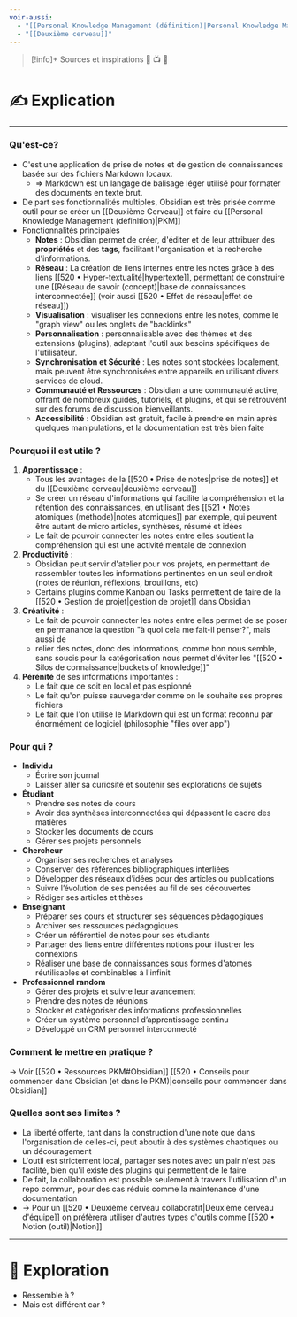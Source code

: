 ```yaml
---
voir-aussi:
  - "[[Personal Knowledge Management (définition)|Personal Knowledge Management]]"
  - "[[Deuxième cerveau]]"
---
```

> [!info]+ Sources et inspirations
> 🔗 📺 📖

# ✍️ Explication
---

### Qu'est-ce?
- C'est une application de prise de notes et de gestion de connaissances basée sur des fichiers Markdown locaux.
	- => Markdown est un langage de balisage léger utilisé pour formater des documents en texte brut.
- De part ses fonctionnalités multiples, Obsidian est très prisée comme outil pour se créer un [[Deuxième Cerveau]] et faire du [[Personal Knowledge Management (définition)|PKM]]
- Fonctionnalités principales
	- **Notes** : Obsidian permet de créer, d'éditer et de leur attribuer des **propriétés** et des **tags**, facilitant l'organisation et la recherche d'informations.
	- **Réseau** : La création de liens internes entre les notes grâce à des liens [[520 • Hyper-textualité|hypertexte]], permettant de construire une [[Réseau de savoir (concept)|base de connaissances interconnectée]] (voir aussi [[520 • Effet de réseau|effet de réseau]])
	- **Visualisation** : visualiser les connexions entre les notes, comme le "graph view" ou les onglets de "backlinks"
	- **Personnalisation** : personnalisable avec des thèmes et des extensions (plugins), adaptant l'outil aux besoins spécifiques de l'utilisateur.
	- **Synchronisation et Sécurité** : Les notes sont stockées localement, mais peuvent être synchronisées entre appareils en utilisant divers services de cloud.
	- **Communauté et Ressources** : Obsidian a une communauté active, offrant de nombreux guides, tutoriels, et plugins, et qui se retrouvent sur des forums de discussion bienveillants.
	- **Accessibilité** : Obsidian est gratuit, facile à prendre en main après quelques manipulations, et la documentation est très bien faite

### Pourquoi il est utile ?
1. **Apprentissage** : 
	- Tous les avantages de la [[520 • Prise de notes|prise de notes]] et du [[Deuxième cerveau|deuxième cerveau]]
	- Se créer un réseau d'informations qui facilite la compréhension et la rétention des connaissances, en utilisant des [[521 • Notes atomiques (méthode)|notes atomiques]] par exemple, qui peuvent être autant de micro articles, synthèses, résumé et idées
	- Le fait de pouvoir connecter les notes entre elles soutient la compréhension qui est une activité mentale de connexion
2. **Productivité** : 
	- Obsidian peut servir d'atelier pour vos projets, en permettant de rassembler toutes les informations pertinentes en un seul endroit (notes de réunion, réflexions, brouillons, etc)
	- Certains plugins comme Kanban ou Tasks permettent de faire de la [[520 • Gestion de projet|gestion de projet]] dans Obsidian
3. **Créativité** : 
	- Le fait de pouvoir connecter les notes entre elles permet de se poser en permanance la question "à quoi cela me fait-il penser?", mais aussi de 
	- relier des notes, donc des informations, comme bon nous semble, sans soucis pour la catégorisation nous permet d'éviter les "[[520 • Silos de connaissance|buckets of knowledge]]"
4. **Pérénité** de ses informations importantes :
	- Le fait que ce soit en local et pas espionné
	- Le fait qu'on puisse sauvegarder comme on le souhaite ses propres fichiers
	- Le fait que l'on utilise le Markdown qui est un format reconnu par énormément de logiciel (philosophie "files over app")

### Pour qui ?
- **Individu**
	- Écrire son journal
	- Laisser aller sa curiosité et soutenir ses explorations de sujets
- **Étudiant**
	- Prendre ses notes de cours
	- Avoir des synthèses interconnectées qui dépassent le cadre des matières
	- Stocker les documents de cours
	- Gérer ses projets personnels
- **Chercheur**
	- Organiser ses recherches et analyses
	- Conserver des références bibliographiques interliées
	- Développer des réseaux d’idées pour des articles ou publications
	- Suivre l’évolution de ses pensées au fil de ses découvertes
	- Rédiger ses articles et thèses
- **Enseignant**
	- Préparer ses cours et structurer ses séquences pédagogiques
	- Archiver ses ressources pédagogiques
	- Créer un référentiel de notes pour ses étudiants
	- Partager des liens entre différentes notions pour illustrer les connexions
	- Réaliser une base de connaissances sous formes d'atomes réutilisables et combinables à l'infinit
- **Professionnel random**
	- Gérer des projets et suivre leur avancement
	- Prendre des notes de réunions
	- Stocker et catégoriser des informations professionnelles
	- Créer un système personnel d’apprentissage continu
	- Développé un CRM personnel interconnecté

### Comment le mettre en pratique ?
-> Voir [[520 • Ressources PKM#Obsidian]]
[[520 • Conseils pour commencer dans Obsidian (et dans le PKM)|conseils pour commencer dans Obsidian]]

### Quelles sont ses limites ?
- La liberté offerte, tant dans la construction d'une note que dans l'organisation de celles-ci, peut aboutir à des systèmes chaotiques ou un découragement
- L'outil est strictement local, partager ses notes avec un pair n'est pas facilité, bien qu'il existe des plugins qui permettent de le faire
- De fait, la collaboration est possible seulement à travers l'utilisation d'un repo commun, pour des cas réduis comme la maintenance d'une documentation
- -> Pour un [[520 • Deuxième cerveau collaboratif|Deuxième cerveau d'équipe]] on préfèrera utiliser d'autres types d'outils comme [[520 • Notion (outil)|Notion]]

---
# 💭 Exploration
- Ressemble à ?
- Mais est différent car ?